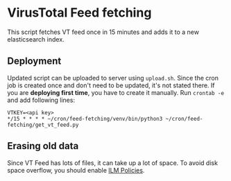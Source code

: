 # VirusTotal Feed fetching

This script fetches VT feed once in 15 minutes and adds it to a new elasticsearch index. 

## Deployment

Updated script can be uploaded to server using `upload.sh`. Since the cron job is created once and don't need to be updated, it's not stated there. If you are **deploying first time**, you have to create it manually. Run `crontab -e` and add following lines:

```
VTKEY=<api key>
*/15 * * * * ~/cron/feed-fetching/venv/bin/python3 ~/cron/feed-fetching/get_vt_feed.py
```

## Erasing old data

Since VT Feed has lots of files, it can take up a lot of space. To avoid disk space overflow, you should enable [ILM Policies](https://www.elastic.co/guide/en/elasticsearch/reference/current/index-lifecycle-management.html).
